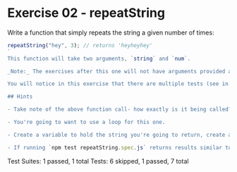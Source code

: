 # Exercise 02 - repeatString

Write a function that simply repeats the string a given number of times:

```javascript
repeatString("hey", 3); // returns 'heyheyhey'
`
This function will take two arguments, `string` and `num`.

_Note:_ The exercises after this one will not have arguments provided as this one does - you will need to provide them yourself from now on. So read each exercise's README carefully to see what kinds of arguments will be expected.

You will notice in this exercise that there are multiple tests (see in file `repeatString.spec.js`). Only the first test is currently enabled. So after making sure that this first one passes, enable the others one by one by deleting the `.skip` from the `test.skip()` function.

## Hints

- Take note of the above function call- how exactly is it being called?

- You're going to want to use a loop for this one.

- Create a variable to hold the string you're going to return, create a loop that repeats the given number of times and add the given string to the result on each loop.

- If running `npm test repeatString.spec.js` returns results similar to the below, make sure you have enabled the rest of the tests, as described in the instructions above.

```

Test Suites: 1 passed, 1 total
Tests: 6 skipped, 1 passed, 7 total

```

```
